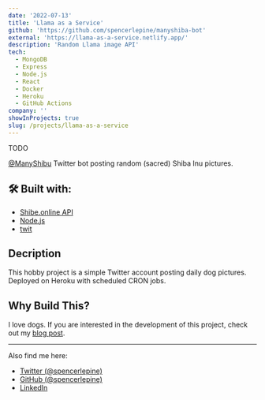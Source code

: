 ```yaml
---
date: '2022-07-13'
title: 'Llama as a Service'
github: 'https://github.com/spencerlepine/manyshiba-bot'
external: 'https://llama-as-a-service.netlify.app/'
description: 'Random Llama image API'
tech:
  - MongoDB
  - Express
  - Node.js
  - React
  - Docker
  - Heroku
  - GitHub Actions
company: ''
showInProjects: true
slug: /projects/llama-as-a-service
---
```

TODO


[@ManyShibu](https://twitter.com/manyshiba) Twitter bot posting random (sacred) Shiba Inu pictures.

## 🛠️ Built with:
 - [Shibe.online API](https://shibe.online/)
 - [Node.js](https://nodejs.org/)
 - [twit](https://www.npmjs.com/package/twit)
## Decription
This hobby project is a simple Twitter account posting daily dog pictures. Deployed on Heroku with scheduled CRON jobs.
## Why Build This?

I love dogs. If you are interested in the development of this project, check out my [blog post](/blog/manyshiba-the-worlds-greatest-twitter-bot).

---

Also find me here:
* [Twitter (@spencerlepine)](https://twitter.com/SpencerLepine)
* [GitHub (@spencerlepine)](https://github.com/spencerlepine)
* [LinkedIn](https://www.linkedin.com/in/spencer-lepine/)
